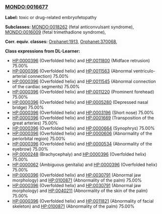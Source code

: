 
### [MONDO:0016677](http://purl.obolibrary.org/obo/MONDO_0016677)
**Label:** toxic or drug-related embryofetopathy

**Subclasses:** [MONDO:0018262](http://purl.obolibrary.org/obo/MONDO_0018262) (fetal anticonvulsant syndrome), [MONDO:0016009](http://purl.obolibrary.org/obo/MONDO_0016009) (fetal trimethadione syndrome), 

**Corr. equiv. classes:** [Orphanet:1913](http://www.orpha.net/ORDO/Orphanet_1913), [Orphanet:370068](http://www.orpha.net/ORDO/Orphanet_370068), 

**Class expressions from DL-Learner:**

- [HP:0000396](http://purl.obolibrary.org/obo/HP_0000396) (Overfolded helix) and [HP:0011800](http://purl.obolibrary.org/obo/HP_0011800) (Midface retrusion) 75.00%
- [HP:0000396](http://purl.obolibrary.org/obo/HP_0000396) (Overfolded helix) and [HP:0011563](http://purl.obolibrary.org/obo/HP_0011563) (Abnormal ventriculo-arterial connection) 75.00%
- [HP:0000396](http://purl.obolibrary.org/obo/HP_0000396) (Overfolded helix) and [HP:0011545](http://purl.obolibrary.org/obo/HP_0011545) (Abnormal connection of the cardiac segments) 75.00%
- [HP:0000396](http://purl.obolibrary.org/obo/HP_0000396) (Overfolded helix) and [HP:0011220](http://purl.obolibrary.org/obo/HP_0011220) (Prominent forehead) 75.00%
- [HP:0000396](http://purl.obolibrary.org/obo/HP_0000396) (Overfolded helix) and [HP:0005280](http://purl.obolibrary.org/obo/HP_0005280) (Depressed nasal bridge) 75.00%
- [HP:0000396](http://purl.obolibrary.org/obo/HP_0000396) (Overfolded helix) and [HP:0003196](http://purl.obolibrary.org/obo/HP_0003196) (Short nose) 75.00%
- [HP:0000396](http://purl.obolibrary.org/obo/HP_0000396) (Overfolded helix) and [HP:0001669](http://purl.obolibrary.org/obo/HP_0001669) (Transposition of the great arteries) 75.00%
- [HP:0000396](http://purl.obolibrary.org/obo/HP_0000396) (Overfolded helix) and [HP:0000664](http://purl.obolibrary.org/obo/HP_0000664) (Synophrys) 75.00%
- [HP:0000396](http://purl.obolibrary.org/obo/HP_0000396) (Overfolded helix) and [HP:0000606](http://purl.obolibrary.org/obo/HP_0000606) (Abnormality of the periorbital region) 75.00%
- [HP:0000396](http://purl.obolibrary.org/obo/HP_0000396) (Overfolded helix) and [HP:0000534](http://purl.obolibrary.org/obo/HP_0000534) (Abnormality of the eyebrow) 75.00%
- [HP:0000248](http://purl.obolibrary.org/obo/HP_0000248) (Brachycephaly) and [HP:0000396](http://purl.obolibrary.org/obo/HP_0000396) (Overfolded helix) 75.00%
- [HP:0000062](http://purl.obolibrary.org/obo/HP_0000062) (Ambiguous genitalia) and [HP:0000396](http://purl.obolibrary.org/obo/HP_0000396) (Overfolded helix) 75.00%
- [HP:0000396](http://purl.obolibrary.org/obo/HP_0000396) (Overfolded helix) and [HP:0030791](http://purl.obolibrary.org/obo/HP_0030791) (Abnormal jaw morphology) and [HP:0100871](http://purl.obolibrary.org/obo/HP_0100871) (Abnormality of the palm) 75.00%
- [HP:0000396](http://purl.obolibrary.org/obo/HP_0000396) (Overfolded helix) and [HP:0030791](http://purl.obolibrary.org/obo/HP_0030791) (Abnormal jaw morphology) and [HP:0040211](http://purl.obolibrary.org/obo/HP_0040211) (Abnormality of the skin of the palm) 75.00%
- [HP:0000396](http://purl.obolibrary.org/obo/HP_0000396) (Overfolded helix) and [HP:0011821](http://purl.obolibrary.org/obo/HP_0011821) (Abnormality of facial skeleton) and [HP:0100871](http://purl.obolibrary.org/obo/HP_0100871) (Abnormality of the palm) 75.00%


